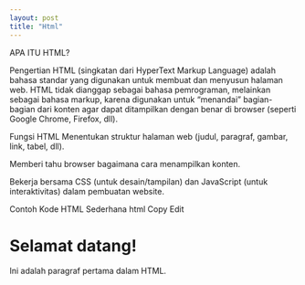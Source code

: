 ```yaml
---
layout: post
title: "Html"
---
```


APA ITU HTML?

Pengertian HTML
(singkatan dari HyperText Markup Language) adalah bahasa standar yang digunakan untuk membuat dan menyusun halaman web. HTML tidak dianggap sebagai bahasa pemrograman, melainkan sebagai bahasa markup, karena digunakan untuk “menandai” bagian-bagian dari konten agar dapat ditampilkan dengan benar di browser (seperti Google Chrome, Firefox, dll).

Fungsi HTML
Menentukan struktur halaman web (judul, paragraf, gambar, link, tabel, dll).

Memberi tahu browser bagaimana cara menampilkan konten.

Bekerja bersama CSS (untuk desain/tampilan) dan JavaScript (untuk interaktivitas) dalam pembuatan website.

Contoh Kode HTML Sederhana
html
Copy
Edit
<!DOCTYPE html>
<html>
  <head>
    <title>Halaman Pertamaku</title>
  </head>
  <body>
    <h1>Selamat datang!</h1>
    <p>Ini adalah paragraf pertama dalam HTML.</p>
  </body>
</html>
